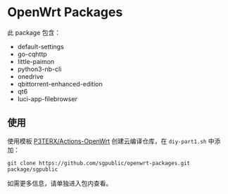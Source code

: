 # OpenWrt Packages

此 package 包含：

+ default-settings
+ go-cqhttp
+ little-paimon
+ python3-nb-cli
+ onedrive
+ qbittorrent-enhanced-edition
+ qt6
+ luci-app-filebrowser

## 使用

使用模板 [P3TERX/Actions-OpenWrt](https://github.com/P3TERX/Actions-OpenWrt) 创建云编译仓库，在 `diy-part1.sh` 中添加：

```shell
git clone https://github.com/sgpublic/openwrt-packages.git package/sgpublic
```

如需更多信息，请单独进入包内查看。